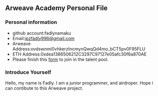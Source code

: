 ## Arweave Academy Personal File

### Personal information

- github account:fadlynamaku
- Email:ipzfadly996@gmail.com
- Arweave Address:ovdswnmi0vhkerzIncmynQwqQd4mo_bCT5pv0F95FLU
- ETH Address:0xdea1386506212C3297C97127e05afc30f6a870AE
- Please finish this [form](https://docs.google.com/forms/d/e/1FAIpQLSfWA5fIIcBgmRppm3jNz5vmf9Mai_QMVil-2pO4r7YKn_Zhtw/viewform?usp=sf_link) to join in the talent pool.

### Introduce Yourself

Hello, my name is Fadly. I am a junior programmer, and airdroper. Hope i can contibute to this Arweave project.
